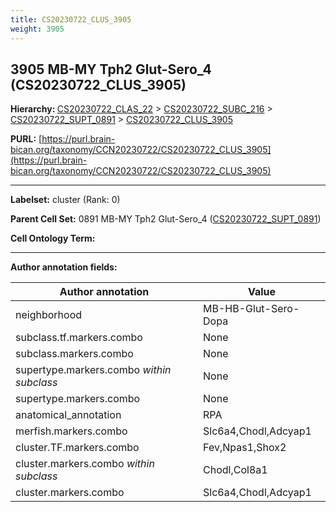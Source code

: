 ```yaml
---
title: CS20230722_CLUS_3905
weight: 3905
---
```

## 3905 MB-MY Tph2 Glut-Sero_4 (CS20230722_CLUS_3905)
<b>Hierarchy: </b>
[CS20230722_CLAS_22](../CS20230722_CLAS_22) >
[CS20230722_SUBC_216](../CS20230722_SUBC_216) >
[CS20230722_SUPT_0891](../CS20230722_SUPT_0891) >
[CS20230722_CLUS_3905](../CS20230722_CLUS_3905)

**PURL:** [https://purl.brain-bican.org/taxonomy/CCN20230722/CS20230722_CLUS_3905](https://purl.brain-bican.org/taxonomy/CCN20230722/CS20230722_CLUS_3905)

---


**Labelset:** cluster (Rank: 0)

**Parent Cell Set:** 0891 MB-MY Tph2 Glut-Sero_4 ([CS20230722_SUPT_0891](../CS20230722_SUPT_0891))



**Cell Ontology Term:** 

[MARKER GENES.]: #


---

[TRANSFERRED ANNOTATIONS.]: #


[AUTHOR ANNOTATION FIELDS.]: #


**Author annotation fields:**

| Author annotation | Value |
|-------------------|-------|
|neighborhood|MB-HB-Glut-Sero-Dopa|
|subclass.tf.markers.combo|None|
|subclass.markers.combo|None|
|supertype.markers.combo _within subclass_|None|
|supertype.markers.combo|None|
|anatomical_annotation|RPA|
|merfish.markers.combo|Slc6a4,Chodl,Adcyap1|
|cluster.TF.markers.combo|Fev,Npas1,Shox2|
|cluster.markers.combo _within subclass_|Chodl,Col8a1|
|cluster.markers.combo|Slc6a4,Chodl,Adcyap1|
